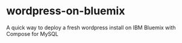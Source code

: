 # wordpress-on-bluemix
A quick way to deploy a fresh wordpress install on IBM Bluemix with Compose for MySQL
